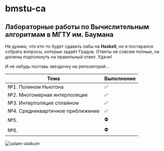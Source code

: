 # bmstu-ca
## Лабораторные работы по Вычислительным алгоритмам в МГТУ им. Баумана 

Не думаю, что кто-то будет сдавать лабы на **Haskell**, но я постарался собрать вопросы, которые задаёт Градов. Ответы не совсем полные, на должны подтолкнуть на правильный ответ. Удачи!

И не забудь поставь звездочку на репозиторий...

| Тема  | Выполнение |
| ------ | ------ |
| №1. Полином Ньютона | ✅ |
| №2. Многомерная интерполяция | ✅ |
| №3. Интерполяция сплайном | ✅ |
| №4. Среднеквартичное приближение | ✅ |
| №5. | ⛔ |
| №6. | ⛔ |



![salam-alaikum](https://sun9-71.userapi.com/c857320/v857320873/bfa9d/iNMsusvU9xQ.jpg)
